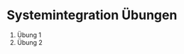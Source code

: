 Systemintegration Übungen
==================================

<ol>
<li>Übung 1</li>
<li>Übung 2</li>
</ol>